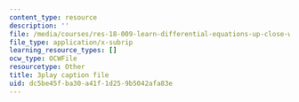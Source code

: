 ```yaml
---
content_type: resource
description: ''
file: /media/courses/res-18-009-learn-differential-equations-up-close-with-gilbert-strang-and-cleve-moler-fall-2015/dc5be45fba30a41f1d259b5042afa83e_o93axeQJqJ8.srt
file_type: application/x-subrip
learning_resource_types: []
ocw_type: OCWFile
resourcetype: Other
title: 3play caption file
uid: dc5be45f-ba30-a41f-1d25-9b5042afa83e
---
```

